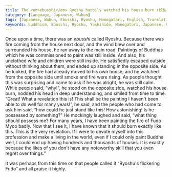 ```yaml
---
title: The <em>ebusshi</em> Ryoshu happily watched his house burn (絵仏師良秀家の焼くるを見て悦ぶ事)
category: [Language, Japanese, Wabun]
tags: [Japanese, Wabun, Ebusshi, Ryoshu, Monogatari, English, Translation, Buddhism]
keywords: buddhism, Ebusshi, Ryoshu, Yoshihide, Monogatari, Japanese, 絵仏師, 良秀, 物語, 絵仏師良秀家の焼くるを見て悦ぶ事
---
```


Once upon a time, there was an *ebusshi* called Ryoshu. Because there was fire coming from the house next door, and the wind blew over and surrounded his house, he ran away to the main road. Paintings of Buddhas which he was commissioned to paint was still inside. And also, his unclothed wife and children were still inside. He satisfiedly escaped outside without thinking about them, and ended up standing in the opposite side. As he looked, the fire had already moved to his own house, and he watched from the opposite side until smoke and fire were rising. As people thought this was surprising and came to ask if he was alright, he was still calm. While people said, “why!”, he stood on the opposite side, watched his house burn, nodded his head in deep understanding, and smiled from time to time. “Great! What a revelation this is! This shall be the painting I haven't been able to do well for many years!”, he said, and the people who had come to ask him said, “how could he just stand like this! How astonishing! Is he possessed by something?” He mockingly laughed and said, “what thing should possess me? For many years, I have been painting the fire of Fudo Myoo badly. Now that I see it, I have known that it should burn exactly like this. This is the very revelation. If I were to devote myself into this profession and make a living in the world, even if I could only paint Buddha well, I could end up having hundreds and thousands of houses. It is exactly because the likes of you don't have any noteworthy skill that you even regret over things.”

It was perhaps from this time on that people called it “Ryoshu's flickering Fudo” and all praise it highly.
